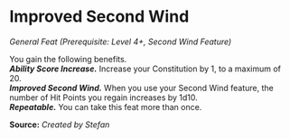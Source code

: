 # Improved Second Wind
*General Feat (Prerequisite: Level 4+, Second Wind Feature)*

You gain the following benefits.  
***Ability Score Increase.*** Increase your Constitution by 1, to a maximum of 20.  
***Improved Second Wind.*** When you use your Second Wind feature, the number of Hit Points you regain increases by 1d10.  
***Repeatable.*** You can take this feat more than once.



**Source:** *Created by Stefan*